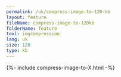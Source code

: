 ```yaml
---
permalink: /uk/compress-image-to-120-kb
layout: feature
fileName: compress-image-to-120kb
folderName: feature
tool: imgcompression
lang: uk
size: 120
type: kb
---
```


{%- include compress-image-to-X.html -%}
